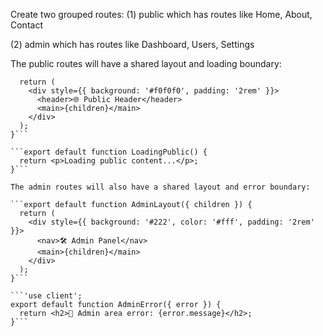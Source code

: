 Create two grouped routes:
(1) public which has routes like Home, About, Contact

(2) admin which has routes like Dashboard, Users, Settings

The public routes will have a shared layout and loading boundary:

```export default function PublicLayout({ children }) {
  return (
    <div style={{ background: '#f0f0f0', padding: '2rem' }}>
      <header>🌐 Public Header</header>
      <main>{children}</main>
    </div>
  );
}```

```export default function LoadingPublic() {
  return <p>Loading public content...</p>;
}```

The admin routes will also have a shared layout and error boundary:

```export default function AdminLayout({ children }) {
  return (
    <div style={{ background: '#222', color: '#fff', padding: '2rem' }}>
      <nav>🛠️ Admin Panel</nav>
      <main>{children}</main>
    </div>
  );
}```

```'use client';
export default function AdminError({ error }) {
  return <h2>🚨 Admin area error: {error.message}</h2>;
}```
